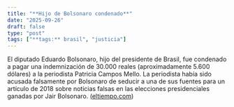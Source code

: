 ```yaml
---
title: "**Hijo de Bolsonaro condenado**"
date: "2025-09-26"
draft: false
type: "post"
tags: ["**tags:** brasil", "justicia"]
---
```


El diputado Eduardo Bolsonaro, hijo del presidente de Brasil, fue condenado a pagar una indemnización de 30.000 reales (aproximadamente 5.600 dólares) a la periodista Patricia Campos Mello. La periodista había sido acusada falsamente por Bolsonaro de seducir a una de sus fuentes para un artículo de 2018 sobre noticias falsas en las elecciones presidenciales ganadas por Jair Bolsonaro. ([eltiempo.com](https://www.eltiempo.com/mundo/mas-regiones/las-principales-noticias-de-la-semana-ultima-hora-hoy-562272?utm_source=openai))
